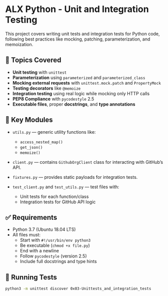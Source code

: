 # ALX Python - Unit and Integration Testing

This project covers writing unit tests and integration tests for Python code, following best practices like mocking, patching, parameterization, and memoization.

## 🧪 Topics Covered

- **Unit testing** with `unittest`
- **Parameterization** using `parameterized` and `parameterized_class`
- **Mocking external requests** with `unittest.mock.patch` and `PropertyMock`
- **Testing decorators** like `@memoize`
- **Integration testing** using real logic while mocking only HTTP calls
- **PEP8 Compliance** with `pycodestyle` 2.5
- **Executable files**, proper **docstrings**, and **type annotations**

## 🧰 Key Modules

- `utils.py` — generic utility functions like:
  - `access_nested_map()`
  - `get_json()`
  - `memoize()`

- `client.py` — contains `GithubOrgClient` class for interacting with GitHub’s API.

- `fixtures.py` — provides static payloads for integration tests.

- `test_client.py` and `test_utils.py` — test files with:
  - Unit tests for each function/class
  - Integration tests for GitHub API logic

## ✅ Requirements

- Python 3.7 (Ubuntu 18.04 LTS)
- All files must:
  - Start with `#!/usr/bin/env python3`
  - Be executable (`chmod +x file.py`)
  - End with a newline
  - Follow `pycodestyle` (version 2.5)
  - Include full docstrings and type hints

## 🧪 Running Tests

```bash
python3 -m unittest discover 0x03-Unittests_and_integration_tests

